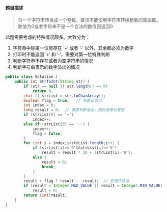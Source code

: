 #### **题目描述**

> 将一个字符串转换成一个整数，要求不能使用字符串转换整数的库函数。 数值为0或者字符串不是一个合法的数值则返回0

此题需要考虑的特殊情况颇多。大致分为：

1.  字符串中除第一位能存在 ‘+‘ 或者 ’-‘ 以外，其余都必须为数字
2.  打印时不能返回 ’+‘ 和 ’-‘，需要对第一位特殊判断
3.  判断字符串不存在或者为空字符串的情况
4.  判断字符串表示的数字溢出的情况

```java
public class Solution {
    public int StrToInt(String str) {
        if (str == null || str.length() == 0)
            return 0;
        char [] strList = str.toCharArray();
        boolean flag = true;   // 判断正负位
        int index = 0;
        long result = 0;  // 需要判断溢出，因此使用长整型
        if (strList[0] == '+')
            index++;
        else if (strList[0] == '-') {
            index++;
            flag = false;
        }
        for (int i = index;i<strList.length;i++) {
            if (strList[i]>='0'&&strList[i]<='9')
                result = result * 10 + (strList[i]-'0');
            else {
                result = 0;
                break;
            }
        }
        result = flag ? result : -result;  // 处理正负位
        if (result > Integer.MAX_VALUE || result < Integer.MIN_VALUE)  // 判断溢出
            result = 0;  
        return (int)result;
    } 
}
```

